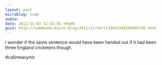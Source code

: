 ```yaml
---
layout: post
microblog: true
audio: 
date: 2011-11-03 12:15:45 +0100
guid: http://samdeane.micro.blog/2011/11/03/t132053345589407745.html
---
```

I wonder if the same sentence would have been handed out if it had been three England cricketers though.

#callmeacynic
